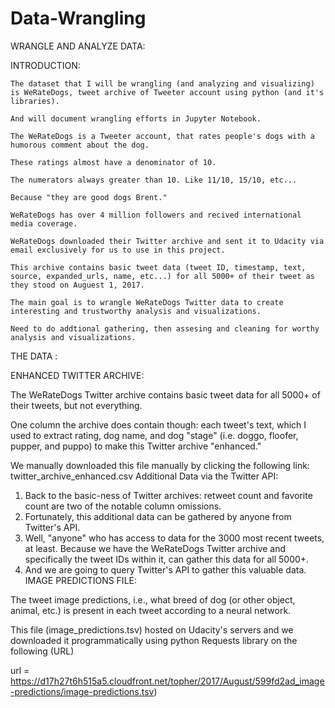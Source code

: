 # Data-Wrangling

WRANGLE AND ANALYZE DATA:

INTRODUCTION:

    The dataset that I will be wrangling (and analyzing and visualizing) is WeRateDogs, tweet archive of Tweeter account using python (and it's libraries).

    And will document wrangling efforts in Jupyter Notebook.

    The WeRateDogs is a Tweeter account, that rates people's dogs with a humorous comment about the dog.

    These ratings almost have a denominator of 10.

    The numerators always greater than 10. Like 11/10, 15/10, etc...

    Because "they are good dogs Brent."  

    WeRateDogs has over 4 million followers and recived international media coverage.

    WeRateDogs downloaded their Twitter archive and sent it to Udacity via email exclusively for us to use in this project.

    This archive contains basic tweet data (tweet ID, timestamp, text, source, expanded_urls, name, etc...) for all 5000+ of their tweet as they stood on Auguest 1, 2017.   

    The main goal is to wrangle WeRateDogs Twitter data to create interesting and trustworthy analysis and visualizations.

    Need to do addtional gathering, then assesing and cleaning for worthy analysis and visualizations.

THE DATA :

ENHANCED TWITTER ARCHIVE:

The WeRateDogs Twitter archive contains basic tweet data for all 5000+ of their tweets, but not everything.

One column the archive does contain though: each tweet's text, which I used to extract rating, dog name, and dog "stage" (i.e. doggo, floofer, pupper, and puppo) to make this Twitter archive "enhanced." 

We manually downloaded this file manually by clicking the following link: twitter_archive_enhanced.csv
Additional Data via the Twitter API:

1. Back to the basic-ness of Twitter archives: retweet count and favorite count are two of the notable column omissions. 
2. Fortunately, this additional data can be gathered by anyone from Twitter's API.
3. Well, "anyone" who has access to data for the 3000 most recent tweets, at least. Because we have the WeRateDogs Twitter archive and specifically the tweet IDs within it, can gather this data for all 5000+.
4. And we are going to query Twitter's API to gather this valuable data.
IMAGE PREDICTIONS FILE:

The tweet image predictions, i.e., what breed of dog (or other object, animal, etc.) is present in each tweet according to a neural network.

This file (image_predictions.tsv) hosted on Udacity's servers and we downloaded it programmatically using python Requests library on the following (URL)

url = https://d17h27t6h515a5.cloudfront.net/topher/2017/August/599fd2ad_image-predictions/image-predictions.tsv)
